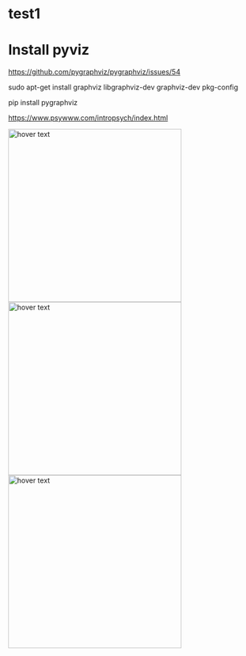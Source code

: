 
# test1
# Install pyviz
https://github.com/pygraphviz/pygraphviz/issues/54

sudo apt-get install graphviz libgraphviz-dev graphviz-dev pkg-config
<p>
pip install pygraphviz


https://www.psywww.com/intropsych/index.html

<img  src="https://www.psywww.com/intropsych/ch02-human-nervous-system/02classicneuron.jpg" width="350" title="hover text">

<img src="https://www.psywww.com/intropsych/ch02-human-nervous-system/02purkinjecelldendritictreesmall.jpg" width="350" title="hover text">

<img src="https://www.psywww.com/intropsych/ch02-human-nervous-system/02evolve.jpg" width="350" title="hover text">

